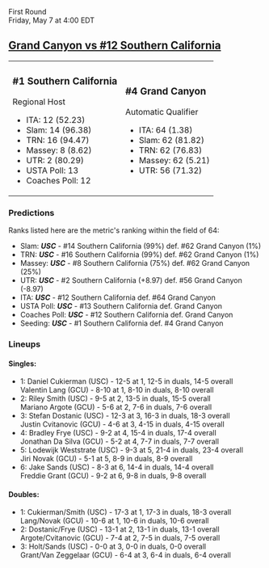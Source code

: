 First Round  
Friday, May 7 at 4:00 EDT
## [Grand Canyon vs #12 Southern California](https://www.ncaa.com/game/5833381) 

<table><tr><td>  

### #1 Southern California  

Regional Host  
- ITA: 12 (52.23)  
- Slam: 14 (96.38)  
- TRN: 16 (94.47)  
- Massey: 8 (8.62)  
- UTR: 2 (80.29)  
- USTA Poll: 13  
- Coaches Poll: 12  

</td><td>  

### #4 Grand Canyon  

Automatic Qualifier  
- ITA: 64 (1.38)  
- Slam: 62 (81.82)  
- TRN: 62 (76.83)  
- Massey: 62 (5.21)  
- UTR: 56 (71.32)  

</td></tr></table>  

 ### Predictions  

Ranks listed here are the metric's ranking within the field of 64:  
- Slam: ***USC*** - #14 Southern California (99%) def. #62 Grand Canyon (1%)  
- TRN: ***USC*** - #16 Southern California (99%) def. #62 Grand Canyon (1%)  
- Massey: ***USC*** - #8 Southern California (75%) def. #62 Grand Canyon (25%)  
- UTR: ***USC*** - #2 Southern California (+8.97) def. #56 Grand Canyon (-8.97)  
- ITA: ***USC*** - #12 Southern California def. #64 Grand Canyon  
- USTA Poll: ***USC*** - #13 Southern California def. Grand Canyon  
- Coaches Poll: ***USC*** - #12 Southern California def. Grand Canyon  
- Seeding: ***USC*** - #1 Southern California def. #4 Grand Canyon  

 ### Lineups  

 #### Singles:  
- 1: Daniel Cukierman (USC) - 12-5 at 1, 12-5 in duals, 14-5 overall  
    Valentin Lang (GCU) - 8-10 at 1, 8-10 in duals, 8-10 overall  
- 2: Riley Smith (USC) - 9-5 at 2, 13-5 in duals, 15-5 overall  
    Mariano Argote (GCU) - 5-6 at 2, 7-6 in duals, 7-6 overall  
- 3: Stefan Dostanic (USC) - 12-3 at 3, 16-3 in duals, 18-3 overall  
    Justin Cvitanovic (GCU) - 4-6 at 3, 4-15 in duals, 4-15 overall  
- 4: Bradley Frye (USC) - 9-2 at 4, 15-4 in duals, 17-4 overall  
    Jonathan Da Silva (GCU) - 5-2 at 4, 7-7 in duals, 7-7 overall  
- 5: Lodewijk Weststrate (USC) - 9-3 at 5, 21-4 in duals, 23-4 overall  
    Jiri Novak (GCU) - 5-1 at 5, 8-9 in duals, 8-9 overall  
- 6: Jake Sands (USC) - 8-3 at 6, 14-4 in duals, 14-4 overall  
    Freddie Grant (GCU) - 9-2 at 6, 9-8 in duals, 9-8 overall  

 #### Doubles:  
- 1: Cukierman/Smith (USC) - 17-3 at 1, 17-3 in duals, 18-3 overall  
    Lang/Novak (GCU) - 10-6 at 1, 10-6 in duals, 10-6 overall  
- 2: Dostanic/Frye (USC) - 13-1 at 2, 13-1 in duals, 13-1 overall  
    Argote/Cvitanovic (GCU) - 7-4 at 2, 7-5 in duals, 7-5 overall  
- 3: Holt/Sands (USC) - 0-0 at 3, 0-0 in duals, 0-0 overall  
    Grant/Van Zeggelaar (GCU) - 6-4 at 3, 6-4 in duals, 6-4 overall  
